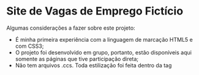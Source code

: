 # Site de Vagas de Emprego Fictício

Algumas considerações a fazer sobre este projeto:

  - É minha primeira experiência com a linguagem de marcação HTML5 e com CSS3;
  - O projeto foi desenvolvido em grupo, portanto, estão disponíveis aqui somente as páginas que tive participação direta;
  - Não tem arquivos .ccs. Toda estilização foi feita dentro da tag <style>, o que aumentou significativamente o tamanho do código, pois todos os arquivos .html tem a mesma formatação dentro da tag <style>;
  - Não tem Javascript. Por ser um trabalho de faculdade, desenvolvemos o código conforme o avanço das aulas, e não foi possível dentro do semestre estudado introduzir a linguagem Javascript;
  - Não será atualizado. Como um trabalho de faculdade já concluído, não tenho intenções de fazer alterações nele. Serve apenas como referência de aprendizado e para demonstrar minha evolução dentro das linguagens apresentadas em projetos futuros.
  
# Smart Work

O projeto de nome fictício Smart Work foi um trabalho para a disciplina de Aplicações para Internet do curso superior em Análise e Desenvolvimento de Sistemas no primeiro semestre de 2019 pela Universidade Cidade de São Paulo (UNICID).

A proposta era desenvolver um site de vagas de emprego fictício, que apresentasse toda a estrutura comumente usada em sites desse gênero, como página de vagas, cadastro, perfil do candidato, cursos e fale conosco.

O desenvolvimento do projeto contou com diversas etapas, como pesquisa, desenvolvimento dos wireframes, escolha das imagens em bancos de imagens sem direitos autorais (como Pixabay, por exemplo), utilização de softwares como Adobe Photoshop, Pencil Project, Notepad++, Sublime Text, escolha e estudo das cores, tudo isso documentado dentro de um arquivo Word constantemente atualizado.
